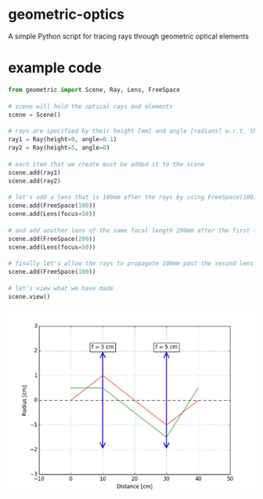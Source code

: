 # geometric-optics
A simple Python script for tracing rays through geometric optical elements

# example code
```python
from geometric import Scene, Ray, Lens, FreeSpace

# scene will hold the optical rays and elements
scene = Scene()
    
# rays are specified by their height [mm] and angle [radians] w.r.t. the optical axis
ray1 = Ray(height=0, angle=0.1)
ray2 = Ray(height=5, angle=0)

# each item that we create must be added it to the scene
scene.add(ray1)
scene.add(ray2)

# let's add a lens that is 100mm after the rays by using FreeSpace(100)
scene.add(FreeSpace(100))
scene.add(Lens(focus=50))

# and add another lens of the same focal length 200mm after the first lens
scene.add(FreeSpace(200))
scene.add(Lens(focus=50))

# finally let's allow the rays to propagate 100mm past the second lens
scene.add(FreeSpace(100))

# let's view what we have made
scene.view()
```
![example.png](./example.png)